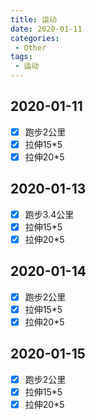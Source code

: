 ```yaml
---
title: 运动
date: 2020-01-11
categories: 
 - Other
tags: 
 - 运动
---
```


## 2020-01-11

- [x] 跑步2公里
- [x] 拉伸15*5
- [x] 拉伸20*5

## 2020-01-13

- [x] 跑步3.4公里
- [x] 拉伸15*5
- [x] 拉伸20*5

## 2020-01-14

- [x] 跑步2公里
- [x] 拉伸15*5
- [x] 拉伸20*5

## 2020-01-15

- [x] 跑步2公里
- [x] 拉伸15*5
- [x] 拉伸20*5